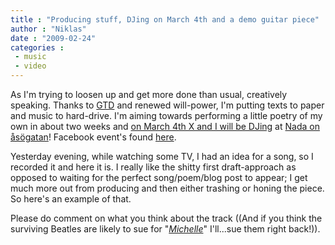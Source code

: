 ```yaml
---
title : "Producing stuff, DJing on March 4th and a demo guitar piece"
author : "Niklas"
date : "2009-02-24"
categories : 
 - music
 - video
---
```


As I'm trying to loosen up and get more done than usual, creatively speaking. Thanks to [GTD](http://en.wikipedia.org/wiki/Getting%20Things%20Done) and renewed will-power, I'm putting texts to paper and music to hard-drive. I'm aiming towards performing a little poetry of my own in about two weeks and [on March 4th X and I will be DJing](http://www.last.fm/event/925849) at [Nada on åsögatan](http://maps.google.com/maps?om=0&iwloc=addr&f=q&ll=59.3136138%2C18.0792147&hl=en&z=16&ie=UTF8)! Facebook event's found [here](http://www.facebook.com/event.php?eid=48596499150).

Yesterday evening, while watching some TV, I had an idea for a song, so I recorded it and here it is. I really like the shitty first draft-approach as opposed to waiting for the perfect song/poem/blog post to appear; I get much more out from producing and then either trashing or honing the piece. So here's an example of that.

Please do comment on what you think about the track ((And if you think the surviving Beatles are likely to sue for "_[Michelle](http://www.youtube.com/watch?v=2bC9fxAshlE)_" I'll...sue them right back!)).
